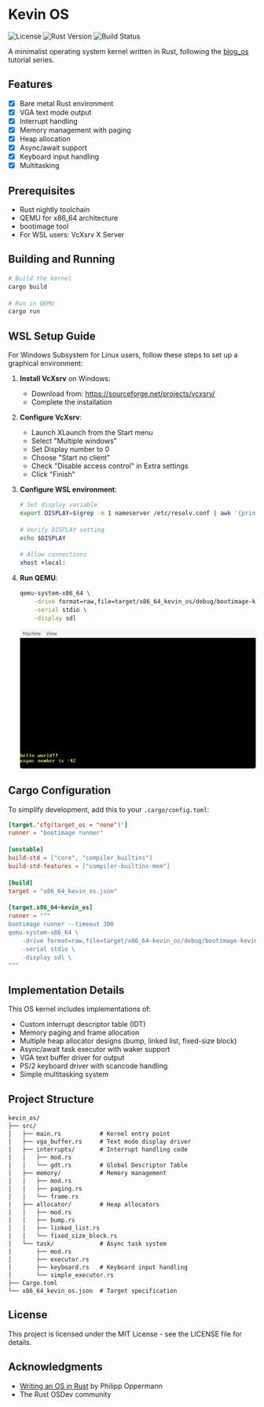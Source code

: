 # Kevin OS

![License](https://img.shields.io/badge/license-MIT-blue)
![Rust Version](https://img.shields.io/badge/rust-nightly-orange)
![Build Status](https://img.shields.io/badge/build-passing-brightgreen)

A minimalist operating system kernel written in Rust, following the [blog_os](https://os.phil-opp.com/) tutorial series.

## Features

- [x] Bare metal Rust environment
- [x] VGA text mode output
- [x] Interrupt handling
- [x] Memory management with paging
- [x] Heap allocation
- [x] Async/await support
- [x] Keyboard input handling
- [x] Multitasking

## Prerequisites

- Rust nightly toolchain
- QEMU for x86_64 architecture
- bootimage tool
- For WSL users: VcXsrv X Server

## Building and Running

```bash
# Build the kernel
cargo build

# Run in QEMU
cargo run
```

## WSL Setup Guide

For Windows Subsystem for Linux users, follow these steps to set up a graphical environment:

1. **Install VcXsrv** on Windows:
   - Download from: https://sourceforge.net/projects/vcxsrv/
   - Complete the installation

2. **Configure VcXsrv**:
   - Launch XLaunch from the Start menu
   - Select "Multiple windows"
   - Set Display number to 0
   - Choose "Start no client"
   - Check "Disable access control" in Extra settings
   - Click "Finish"

3. **Configure WSL environment**:
   ```bash
   # Set display variable
   export DISPLAY=$(grep -m 1 nameserver /etc/resolv.conf | awk '{print $2}'):0.0

   # Verify DISPLAY setting
   echo $DISPLAY

   # Allow connections
   xhost +local:
   ```

4. **Run QEMU**:
   ```bash
   qemu-system-x86_64 \
       -drive format=raw,file=target/x86_64_kevin_os/debug/bootimage-kevin_os.bin \
       -serial stdio \
       -display sdl
   ```

   ![QEMU Screenshot](images/image.png)

## Cargo Configuration

To simplify development, add this to your `.cargo/config.toml`:

```toml
[target.'cfg(target_os = "none")']
runner = "bootimage runner"

[unstable]
build-std = ["core", "compiler_builtins"]
build-std-features = ["compiler-builtins-mem"]

[build]
target = "x86_64_kevin_os.json"

[target.x86_64-kevin_os]
runner = """
bootimage runner --timeout 300
qemu-system-x86_64 \
    -drive format=raw,file=target/x86_64-kevin_os/debug/bootimage-kevin_os.bin \
    -serial stdio \
    -display sdl \
"""
```

## Implementation Details

This OS kernel includes implementations of:
- Custom interrupt descriptor table (IDT)
- Memory paging and frame allocation
- Multiple heap allocator designs (bump, linked list, fixed-size block)
- Async/await task executor with waker support
- VGA text buffer driver for output
- PS/2 keyboard driver with scancode handling
- Simple multitasking system

## Project Structure

```
kevin_os/
├── src/
│   ├── main.rs           # Kernel entry point
│   ├── vga_buffer.rs     # Text mode display driver
│   ├── interrupts/       # Interrupt handling code
│   │   ├── mod.rs
│   │   └── gdt.rs        # Global Descriptor Table
│   ├── memory/           # Memory management
│   │   ├── mod.rs
│   │   ├── paging.rs
│   │   └── frame.rs
│   ├── allocator/        # Heap allocators
│   │   ├── mod.rs
│   │   ├── bump.rs
│   │   ├── linked_list.rs
│   │   └── fixed_size_block.rs
│   └── task/             # Async task system
│       ├── mod.rs
│       ├── executor.rs
│       ├── keyboard.rs   # Keyboard input handling
│       └── simple_executor.rs
├── Cargo.toml
└── x86_64_kevin_os.json  # Target specification
```

## License

This project is licensed under the MIT License - see the LICENSE file for details.

## Acknowledgments

- [Writing an OS in Rust](https://os.phil-opp.com/) by Philipp Oppermann
- The Rust OSDev community